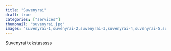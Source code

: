 ```yaml
---
title: "Suvenyrai"
draft: true
categories: ["services"]
thumbnail: "suvenyrai.jpg"
images: "suvenyrai-1,suvenyrai-2,suvenyrai-3,suvenyrai-4,suvenyrai-5,suvenyrai-6,suvenyrai-7"
---
```


Suvenyrai tekstasssss